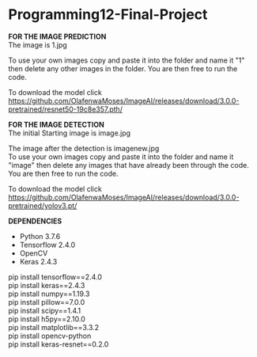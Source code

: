 # Programming12-Final-Project


**FOR THE IMAGE PREDICTION** <br>
The image is 1.jpg <br>

To use your own images copy and paste it into the folder and name it "1" then delete any other images in the folder. You are then free to run the code. <br>

To download the model click https://github.com/OlafenwaMoses/ImageAI/releases/download/3.0.0-pretrained/resnet50-19c8e357.pth/ <br>

**FOR THE IMAGE DETECTION** <br>
The initial Starting image is image.jpg <br>

The image after the detection is imagenew.jpg <br>
To use your own images copy and paste it into the folder and name it "image" then delete any images that have already been through the code. You are then free to run the code. <br>

To download the model click https://github.com/OlafenwaMoses/ImageAI/releases/download/3.0.0-pretrained/yolov3.pt/ <br>

**DEPENDENCIES** <br>
- Python 3.7.6 <br>
- Tensorflow 2.4.0 <br>
- OpenCV <br>
- Keras 2.4.3 <br>

pip install tensorflow==2.4.0 <br>
pip install keras==2.4.3 <br>
pip install numpy==1.19.3 <br>
pip install pillow==7.0.0 <br>
pip install scipy==1.4.1 <br>
pip install h5py==2.10.0 <br>
pip install matplotlib==3.3.2 <br>
pip install opencv-python <br>
pip install keras-resnet==0.2.0<br>
